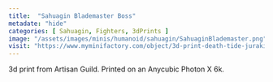 ```yaml
---
title:  "Sahuagin Blademaster Boss"
metadate: "hide"
categories: [ Sahuagin, Fighters, 3dPrints ]
image: "/assets/images/minis/humanoid/sahuagin/SahuaginBlademaster.png"
visit: "https://www.myminifactory.com/object/3d-print-death-tide-jurakins-presupported-122025"
---
```

3d print from Artisan Guild. 
Printed on an Anycubic Photon X 6k.